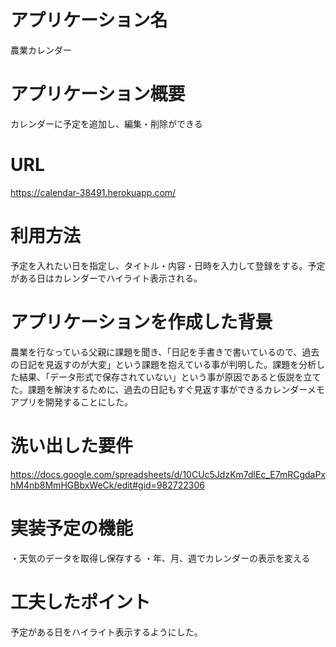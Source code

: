 # アプリケーション名
農業カレンダー
# アプリケーション概要
カレンダーに予定を追加し、編集・削除ができる
# URL
https://calendar-38491.herokuapp.com/
# 利用方法
予定を入れたい日を指定し、タイトル・内容・日時を入力して登録をする。予定がある日はカレンダーでハイライト表示される。
# アプリケーションを作成した背景
農業を行なっている父親に課題を聞き、「日記を手書きで書いているので、過去の日記を見返すのが大変」という課題を抱えている事が判明した。課題を分析した結果、「データ形式で保存されていない」という事が原因であると仮説を立てた。課題を解決するために、過去の日記もすぐ見返す事ができるカレンダーメモアプリを開発することにした。
# 洗い出した要件
https://docs.google.com/spreadsheets/d/10CUc5JdzKm7dlEc_E7mRCgdaPxhM4nb8MmHGBbxWeCk/edit#gid=982722306
# 実装予定の機能
・天気のデータを取得し保存する
・年、月、週でカレンダーの表示を変える
# 工夫したポイント
予定がある日をハイライト表示するようにした。